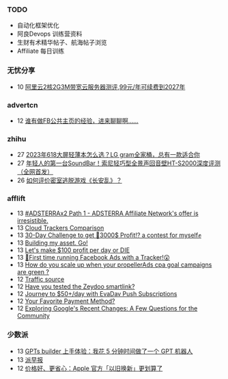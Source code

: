 ### TODO
-  自动化框架优化
-  阿良Devops 训练营资料
-  生财有术精华帖子、航海帖子浏览
-  Affiliate 每日训练

### 无忧分享
<!-- ruyo:START -->
-  10 [阿里云2核2G3M带宽云服务器测评,99元/年可续费到2027年](https://51.ruyo.net/18532.html)<!-- ruyo:END -->

### advertcn
<!-- advertcn:START -->
-  12 [谁有做FB公共主页的经验，进来聊聊啊……](https://www.advertcn.com/forum.php?mod=viewthread&tid=112896)<!-- advertcn:END -->

### zhihu
<!-- zhihu:START -->
-  27 [2023年618大屏轻薄本怎么选？LG gram全家桶，总有一款适合你](http://zhuanlan.zhihu.com/p/632641888?utm_campaign=rss&utm_medium=rss&utm_source=rss&utm_content=title)
-  27 [年轻人的第一台SoundBar！索尼轻巧型全景声回音壁HT-S2000深度评测（全网首发）](http://zhuanlan.zhihu.com/p/630990296?utm_campaign=rss&utm_medium=rss&utm_source=rss&utm_content=title)
-  26 [如何评价密室逃脱游戏《长安乱》？](http://www.zhihu.com/question/563950552/answer/3045961312?utm_campaign=rss&utm_medium=rss&utm_source=rss&utm_content=title)<!-- zhihu:END -->

### afflift
<!-- afflift:START -->
-  13 [#ADSTERRAx2 Path 1 - ADSTERRA Affiliate Network&#39;s offer is irresistible.](https://afflift.com/f/threads/adsterrax2-path-1-adsterra-affiliate-networks-offer-is-irresistible.11985/)
-  13 [Cloud Trackers Comparison](https://afflift.com/f/threads/cloud-trackers-comparison.10165/)
-  13 [30-Day Challenge to get 🎯3000$ Profit⁉ a contest for myself✊](https://afflift.com/f/threads/30-day-challenge-to-get-%F0%9F%8E%AF3000-profit%E2%81%89-a-contest-for-myself%E2%9C%8A.9419/)
-  13 [Building my asset. Go!](https://afflift.com/f/threads/building-my-asset-go.11736/)
-  13 [Let&#39;s make $100 profit per day or DIE](https://afflift.com/f/threads/lets-make-100-profit-per-day-or-die.11969/)
-  13 [🎯First time running Facebook Ads with a Tracker!😲](https://afflift.com/f/threads/%F0%9F%8E%AFfirst-time-running-facebook-ads-with-a-tracker-%F0%9F%98%B2.12006/)
-  13 [How do you scale up when your propellerAds cpa goal campaigns are green ?](https://afflift.com/f/threads/how-do-you-scale-up-when-your-propellerads-cpa-goal-campaigns-are-green.12008/)
-  12 [Traffic source](https://afflift.com/f/threads/traffic-source.12009/)
-  12 [Have you tested the Zeydoo smartlink?](https://afflift.com/f/threads/have-you-tested-the-zeydoo-smartlink.11990/)
-  12 [Journey to $50+/day with EvaDav Push Subscriptions](https://afflift.com/f/threads/journey-to-50-day-with-evadav-push-subscriptions.11899/)
-  12 [Your Favorite Payment Method?](https://afflift.com/f/threads/your-favorite-payment-method.11987/)
-  12 [Exploring Google&#39;s Recent Changes: A Few Questions for the Community](https://afflift.com/f/threads/exploring-googles-recent-changes-a-few-questions-for-the-community.12010/)<!-- afflift:END -->

### 少数派
<!-- sspai:START -->
-  13 [GPTs builder 上手体验：我花 5 分钟时间做了一个 GPT 机器人](https://sspai.com/post/84325)
-  13 [派早报](https://sspai.com/post/84368)
-  12 [价格好、更省心：Apple 官方「以旧换新」更划算了](https://sspai.com/post/84348)<!-- sspai:END -->
